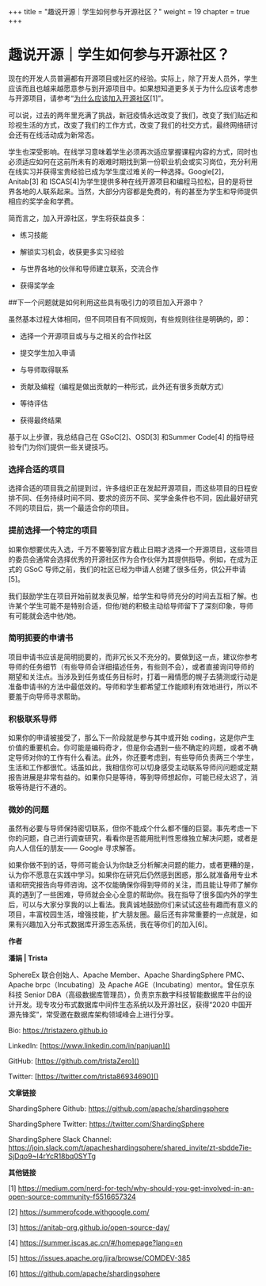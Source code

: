 +++
title = "趣说开源｜学生如何参与开源社区？"
weight = 19
chapter = true
+++

# 趣说开源｜学生如何参与开源社区？
现在的开发人员普遍都有开源项目或社区的经验。实际上，除了开发人员外，学生应该而且也越来越愿意参与到开源项目中。如果想知道更多关于为什么应该考虑参与开源项目，请参考“[为什么应该加入开源社区](https://mp.weixin.qq.com/s/fsNYG5YtJbAkjaNrFLlfUw)[1]”。

可以说，过去的两年里充满了挑战，新冠疫情永远改变了我们，改变了我们贴近和珍视生活的方式，改变了我们的工作方式，改变了我们的社交方式，最终网络研讨会还有在线活动成为新常态。

学生也深受影响。在线学习意味着学生必须再次适应掌握课程内容的方式，同时也必须适应如何在这前所未有的艰难时期找到第一份职业机会或实习岗位，充分利用在线实习并获得宝贵经验已成为学生度过难关的一种选择。Google[2]，Anitab[3] 和 ISCAS[4]为学生提供多种在线开源项目和编程马拉松，目的是将世界各地的人联系起来。当然，大部分内容都是免费的，有的甚至为学生和导师提供相应的奖学金和学费。

简而言之，加入开源社区，学生将获益良多：

* 练习技能

* 解锁实习机会，收获更多实习经验

* 与世界各地的伙伴和导师建立联系，交流合作

* 获得奖学金

##下一个问题就是如何利用这些具有吸引力的项目加入开源中？

虽然基本过程大体相同，但不同项目有不同规则，有些规则往往是明确的，即：

* 选择一个开源项目或与与之相关的合作社区

* 提交学生加入申请

* 与导师取得联系

* 贡献及编程（编程是做出贡献的一种形式，此外还有很多贡献方式）

* 等待评估

* 获得最终结果

基于以上步骤，我总结自己在 GSoC[2]、OSD[3] 和Summer Code[4] 的指导经验专门为你们提供一些关键技巧。

### **选择合适的项目**

选择合适的项目我之前提到过，许多组织正在发起开源项目，而这些项目的日程安排不同、任务持续时间不同、要求的资历不同、奖学金条件也不同，因此最好研究不同的项目后，挑一个最适合你的项目。

### **提前选择一个特定的项目**

如果你想要优先入选，千万不要等到官方截止日期才选择一个开源项目，这些项目的委员会通常会选择优秀的开源社区作为合作伙伴为其提供指导。例如，在成为正式的 GSoC 导师之前，我们的社区已经为申请人创建了很多任务，供公开申请[5]。

我们鼓励学生在项目开始前就发表见解，给学生和导师充分的时间去互相了解。也许某个学生可能不是特别合适，但他/她的积极主动给导师留下了深刻印象，导师有可能就会选中他/她。

### **简明扼要的申请书**

项目申请书应该是简明扼要的，而非冗长又不充分的。要做到这一点，建议你参考导师的任务细节（有些导师会详细描述任务，有些则不会），或者直接询问导师的期望和关注点。当涉及到任务或任务目标时，打着一厢情愿的幌子去猜测或行动是准备申请书的方法中最低效的。导师和学生都希望工作能顺利有效地进行，所以不要羞于向导师寻求帮助。

### **积极联系导师**

如果你的申请被接受了，那么下一阶段就是参与其中或开始 coding，这是你产生价值的重要机会。你可能是编码奇才，但是你会遇到一些不确定的问题，或者不确定导师对你的工作有什么看法。此外，你还要考虑到，有些导师负责两三个学生，生活和工作都很忙。话虽如此，我相信你可以切身感受主动联系导师问问题或定期报告进展是非常有益的。如果你只是等待，等到导师想起你，可能已经太迟了，消极等待是行不通的。

### **微妙的问题**

虽然有必要与导师保持密切联系，但你不能成个什么都不懂的巨婴。事先考虑一下你的问题，自己进行调查研究，看看你是否能用批判性思维独立解决问题，或者是向人人信任的朋友—— Google 寻求解答。

如果你做不到的话，导师可能会认为你缺乏分析解决问题的能力，或者更糟的是，认为你不愿意在实践中学习。如果你在研究后仍然感到困惑，那么就准备用专业术语和研究报告向导师咨询。这不仅能确保你得到导师的关注，而且能让导师了解你真的遇到了一些困难，导师就会全心全意的帮助你。我在指导了很多国内外的学生后，可以与大家分享我的以上看法。我真诚地鼓励你们来试试这些有趣而有意义的项目，丰富校园生活，增强技能，扩大朋友圈。最后还有非常重要的一点就是，如果有兴趣加入分布式数据库开源生态系统，我在等你们的加入[6]。

**作者**

**潘娟 | Trista**

SphereEx 联合创始人、Apache Member、Apache ShardingSphere PMC、Apache brpc（Incubating）及 Apache AGE（Incubating）mentor。曾任京东科技 Senior DBA（高级数据库管理员），负责京东数字科技智能数据库平台的设计开发。现专攻分布式数据库中间件生态系统以及开源社区，获得“2020 中国开源先锋奖”，常受邀在数据库架构领域峰会上进行分享。

Bio: [https://tristazero.github.io ]()

LinkedIn: [https://www.linkedin.com/in/panjuan]()

GitHub: [https://github.com/tristaZero]()

Twitter: [https://twitter.com/trista86934690]()



**文章链接**

ShardingSphere Github: [https://github.com/apache/shardingsphere
]()

ShardingSphere Twitter: [https://twitter.com/ShardingSphere
]() 

ShardingSphere Slack Channel: [https://join.slack.com/t/apacheshardingsphere/shared_invite/zt-sbdde7ie-SjDqo9~I4rYcR18bq0SYTg
]()

**其他链接**

[1] https://medium.com/nerd-for-tech/why-should-you-get-involved-in-an-open-source-community-f5516657324

[2] https://summerofcode.withgoogle.com/ 

[3] https://anitab-org.github.io/open-source-day/ 

[4] https://summer.iscas.ac.cn/#/homepage?lang=en

[5] https://issues.apache.org/jira/browse/COMDEV-385 

[6] https://github.com/apache/shardingsphere